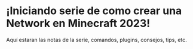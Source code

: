 # ¡Iniciando serie de como crear una Network en Minecraft 2023!
Aquí estaran las notas de la serie, comandos, plugins, consejos, tips, etc.
